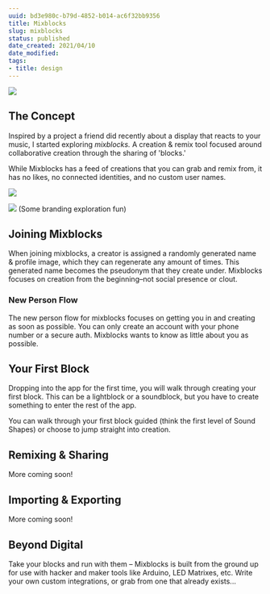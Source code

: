 ```yaml
---
uuid: bd3e980c-b79d-4852-b014-ac6f32bb9356
title: Mixblocks
slug: mixblocks
status: published
date_created: 2021/04/10
date_modified:
tags:
- title: design
---
```


![](https://res.cloudinary.com/yaminateo/image/upload/v1637124653/project/mixblocks/thumbnail-2x1_yyknqu.jpg)

## The Concept

Inspired by a project a friend did recently about a display that reacts to your music, I started exploring *mixblocks.* A creation & remix tool focused around collaborative creation through the sharing of 'blocks.'

While Mixblocks has a feed of creations that you can grab and remix from, it has no likes, no connected identities, and no custom user names.

![](https://res.cloudinary.com/yaminateo/image/upload/v1637124910/project/mixblocks/Frame_28_mjppaj.png)

![](https://res.cloudinary.com/yaminateo/image/upload/v1637124910/project/mixblocks/CleanShot_-_2021-11-16_at_23.49.48_2x_gy2rcd.png)
(Some branding exploration fun)

## Joining Mixblocks

When joining mixblocks, a creator is assigned a randomly generated name & profile image, which they can regenerate any amount of times. This generated name becomes the pseudonym that they create under. Mixblocks focuses on creation from the beginning–not social presence or clout.

### New Person Flow

The new person flow for mixblocks focuses on getting you in and creating as soon as possible. You can only create an account with your phone number or a secure auth. Mixblocks wants to know as little about you as possible.

## Your First Block

Dropping into the app for the first time, you will walk through creating your first block. This can be a lightblock or a soundblock, but you have to create something to enter the rest of the app.

You can walk through your first block guided (think the first level of Sound Shapes) or choose to jump straight into creation.

## Remixing & Sharing

More coming soon!

## Importing & Exporting

More coming soon!

## Beyond Digital

Take your blocks and run with them – Mixblocks is built from the ground up for use with hacker and maker tools like Arduino, LED Matrixes, etc. Write your own custom integrations, or grab from one that already exists...
